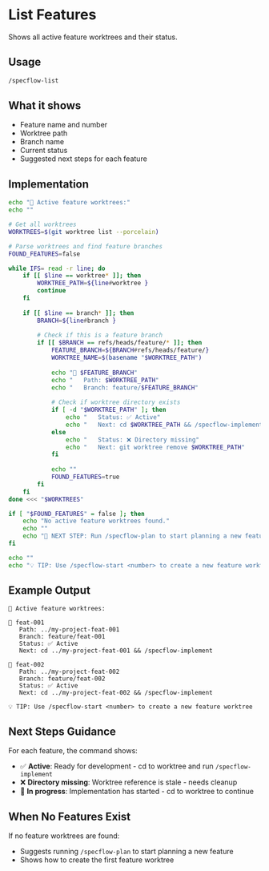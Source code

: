 # List Features

Shows all active feature worktrees and their status.

## Usage
```bash
/specflow-list
```

## What it shows
- Feature name and number
- Worktree path
- Branch name  
- Current status
- Suggested next steps for each feature

## Implementation
```bash
echo "🌿 Active feature worktrees:"
echo ""

# Get all worktrees
WORKTREES=$(git worktree list --porcelain)

# Parse worktrees and find feature branches
FOUND_FEATURES=false

while IFS= read -r line; do
    if [[ $line == worktree* ]]; then
        WORKTREE_PATH=${line#worktree }
        continue
    fi
    
    if [[ $line == branch* ]]; then
        BRANCH=${line#branch }
        
        # Check if this is a feature branch
        if [[ $BRANCH == refs/heads/feature/* ]]; then
            FEATURE_BRANCH=${BRANCH#refs/heads/feature/}
            WORKTREE_NAME=$(basename "$WORKTREE_PATH")
            
            echo "📁 $FEATURE_BRANCH"
            echo "   Path: $WORKTREE_PATH"
            echo "   Branch: feature/$FEATURE_BRANCH"
            
            # Check if worktree directory exists
            if [ -d "$WORKTREE_PATH" ]; then
                echo "   Status: ✅ Active"
                echo "   Next: cd $WORKTREE_PATH && /specflow-implement"
            else
                echo "   Status: ❌ Directory missing"
                echo "   Next: git worktree remove $WORKTREE_PATH"
            fi
            
            echo ""
            FOUND_FEATURES=true
        fi
    fi
done <<< "$WORKTREES"

if [ "$FOUND_FEATURES" = false ]; then
    echo "No active feature worktrees found."
    echo ""
    echo "🚀 NEXT STEP: Run /specflow-plan to start planning a new feature"
fi

echo ""
echo "💡 TIP: Use /specflow-start <number> to create a new feature worktree"
```

## Example Output
```
🌿 Active feature worktrees:

📁 feat-001
   Path: ../my-project-feat-001
   Branch: feature/feat-001
   Status: ✅ Active
   Next: cd ../my-project-feat-001 && /specflow-implement

📁 feat-002  
   Path: ../my-project-feat-002
   Branch: feature/feat-002
   Status: ✅ Active
   Next: cd ../my-project-feat-002 && /specflow-implement

💡 TIP: Use /specflow-start <number> to create a new feature worktree
```

## Next Steps Guidance
For each feature, the command shows:
- ✅ **Active**: Ready for development - cd to worktree and run `/specflow-implement`
- ❌ **Directory missing**: Worktree reference is stale - needs cleanup
- 🚧 **In progress**: Implementation has started - cd to worktree to continue

## When No Features Exist
If no feature worktrees are found:
- Suggests running `/specflow-plan` to start planning a new feature
- Shows how to create the first feature worktree